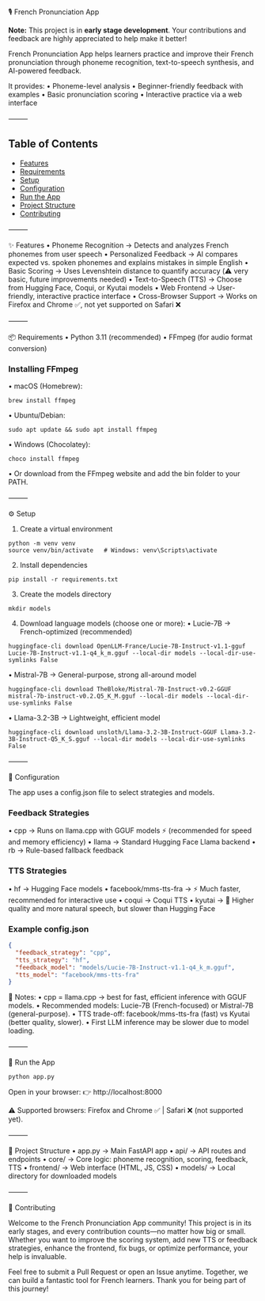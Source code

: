 🎙️ French Pronunciation App

**Note:** This project is in **early stage development**. Your contributions and feedback are highly appreciated to help make it better!

French Pronunciation App helps learners practice and improve their French pronunciation through phoneme recognition, text-to-speech synthesis, and AI-powered feedback.

It provides:
• Phoneme-level analysis
• Beginner-friendly feedback with examples
• Basic pronunciation scoring
• Interactive practice via a web interface

⸻

## Table of Contents
- [Features](#-features)
- [Requirements](#-requirements)
- [Setup](#️-setup)
- [Configuration](#-configuration)
- [Run the App](#-run-the-app)
- [Project Structure](#-project-structure)
- [Contributing](#-contributing)

⸻

✨ Features
• Phoneme Recognition → Detects and analyzes French phonemes from user speech
• Personalized Feedback → AI compares expected vs. spoken phonemes and explains mistakes in simple English
• Basic Scoring → Uses Levenshtein distance to quantify accuracy (⚠️ very basic, future improvements needed)
• Text-to-Speech (TTS) → Choose from Hugging Face, Coqui, or Kyutai models
• Web Frontend → User-friendly, interactive practice interface
• Cross-Browser Support → Works on Firefox and Chrome ✅, not yet supported on Safari ❌

⸻

📦 Requirements
• Python 3.11 (recommended)
• FFmpeg (for audio format conversion)

### Installing FFmpeg
• macOS (Homebrew):

```
brew install ffmpeg
```

• Ubuntu/Debian:

```
sudo apt update && sudo apt install ffmpeg
```

• Windows (Chocolatey):

```
choco install ffmpeg
```

• Or download from the FFmpeg website and add the bin folder to your PATH.

⸻

⚙️ Setup
1. Create a virtual environment

```
python -m venv venv
source venv/bin/activate   # Windows: venv\Scripts\activate
```

2. Install dependencies

```
pip install -r requirements.txt
```

3. Create the models directory

```
mkdir models
```

4. Download language models (choose one or more):
• Lucie-7B → French-optimized (recommended)

```
huggingface-cli download OpenLLM-France/Lucie-7B-Instruct-v1.1-gguf Lucie-7B-Instruct-v1.1-q4_k_m.gguf --local-dir models --local-dir-use-symlinks False
```

• Mistral-7B → General-purpose, strong all-around model

```
huggingface-cli download TheBloke/Mistral-7B-Instruct-v0.2-GGUF mistral-7b-instruct-v0.2.Q5_K_M.gguf --local-dir models --local-dir-use-symlinks False
```

• Llama-3.2-3B → Lightweight, efficient model

```
huggingface-cli download unsloth/Llama-3.2-3B-Instruct-GGUF Llama-3.2-3B-Instruct-Q5_K_S.gguf --local-dir models --local-dir-use-symlinks False
```

⸻

🔧 Configuration

The app uses a config.json file to select strategies and models.

### Feedback Strategies
• cpp → Runs on llama.cpp with GGUF models ⚡ (recommended for speed and memory efficiency)
• llama → Standard Hugging Face Llama backend
• rb → Rule-based fallback feedback

### TTS Strategies
• hf → Hugging Face models
• facebook/mms-tts-fra → ⚡ Much faster, recommended for interactive use
• coqui → Coqui TTS
• kyutai → 🎵 Higher quality and more natural speech, but slower than Hugging Face

### Example config.json

```json
{
  "feedback_strategy": "cpp",
  "tts_strategy": "hf",
  "feedback_model": "models/Lucie-7B-Instruct-v1.1-q4_k_m.gguf",
  "tts_model": "facebook/mms-tts-fra"
}
```

📌 Notes:
• cpp = llama.cpp → best for fast, efficient inference with GGUF models.
• Recommended models: Lucie-7B (French-focused) or Mistral-7B (general-purpose).
• TTS trade-off: facebook/mms-tts-fra (fast) vs Kyutai (better quality, slower).
• First LLM inference may be slower due to model loading.

⸻

🚀 Run the App

```
python app.py
```

Open in your browser:
👉 http://localhost:8000

⚠️ Supported browsers: Firefox and Chrome ✅ | Safari ❌ (not supported yet).

⸻

📂 Project Structure
• app.py → Main FastAPI app
• api/ → API routes and endpoints
• core/ → Core logic: phoneme recognition, scoring, feedback, TTS
• frontend/ → Web interface (HTML, JS, CSS)
• models/ → Local directory for downloaded models

⸻

🤝 Contributing

Welcome to the French Pronunciation App community! This project is in its early stages, and every contribution counts—no matter how big or small. Whether you want to improve the scoring system, add new TTS or feedback strategies, enhance the frontend, fix bugs, or optimize performance, your help is invaluable.

Feel free to submit a Pull Request or open an Issue anytime. Together, we can build a fantastic tool for French learners. Thank you for being part of this journey!
